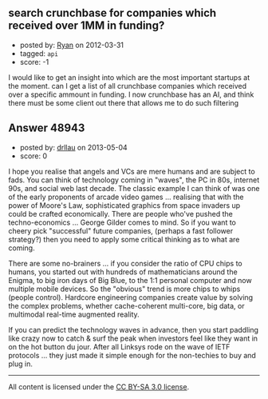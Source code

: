 ## search crunchbase for companies which received over 1MM in funding?

- posted by: [Ryan](https://stackexchange.com/users/-1/12068-ryan) on 2012-03-31
- tagged: `api`
- score: -1

I would like to get an insight into which are the most important startups at the moment. can I get a list of all crunchbase companies which received over a specific ammount in funding. I now crunchbase has an AI, and  think there must be some client out there that allows me to do such filtering


## Answer 48943

- posted by: [drllau](https://stackexchange.com/users/-1/26055-drllau) on 2013-05-04
- score: 0

I hope you realise that angels and VCs are mere humans and are subject to fads. You can think of technology coming in "waves", the PC in 80s, internet 90s, and social web last decade. The classic example I can think of was one of the early proponents of arcade video games ... realising that with the power of Moore's Law, sophisticated graphics from space invaders up could be crafted economically. There are people who've pushed the techno-economics ... George Gilder comes to mind. So if you want to cheery pick "successful" future companies, (perhaps a fast follower strategy?) then you need to apply some critical thinking as to what are coming. 

There are some no-brainers ... if you consider the ratio of CPU chips to humans, you started out with hundreds of mathematicians around the Enigma, to big iron days of Big Blue, to the 1:1 personal computer and now multiple mobile devices. So the "obvious" trend is more chips to whips (people control). Hardcore engineering companies create value by solving the complex problems, whether cache-coherent multi-core, big data, or multimodal real-time augmented reality. 

If you can predict the technology waves in advance, then you start paddling like crazy now to catch & surf the peak when investors feel like they want in on the hot button du jour. After all Linksys rode on the wave of IETF protocols ... they just made it simple enough for the non-techies to buy and plug in.



---

All content is licensed under the [CC BY-SA 3.0 license](https://creativecommons.org/licenses/by-sa/3.0/).
